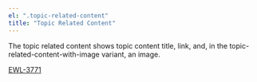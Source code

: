 ```yaml
---
el: ".topic-related-content"
title: "Topic Related Content"
---
```


The topic related content shows topic content title, link, and, in the topic-related-content-with-image variant, an image.

[EWL-3771](https://issues.ama-assn.org/browse/EWL-3771)